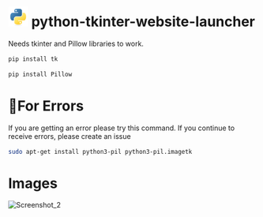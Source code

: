 # <img src="https://raw.githubusercontent.com/devicons/devicon/master/icons/python/python-original.svg" alt="python" width="40" height="40"/> python-tkinter-website-launcher


Needs tkinter and Pillow libraries to work.

```bash
pip install tk
```
```bash
pip install Pillow
```

# 💬For Errors

If you are getting an error please try this command. If you continue to receive errors, please create an issue
```bash
sudo apt-get install python3-pil python3-pil.imagetk
```

# Images

![Screenshot_2](https://user-images.githubusercontent.com/66683435/132982617-bf9d5c07-a7ab-4ab3-9380-c1ed5911fa2c.png)
